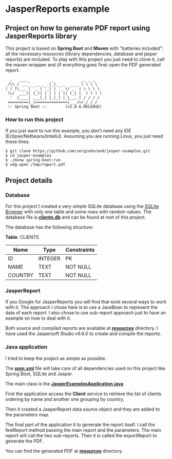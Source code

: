 # JasperReports example

## Project on how to generate PDF report using JasperReports library

This project is based on **Spring Boot** and **Maven** with "batteries included": all the necessary resources (library dependencies, database and jasper reports) are included. To play with this project you just need to clone it, call the maven wrapper and (if everything goes fine) open the PDF generated report.

```
  .   ____          _            __ _ _
 /\\ / ___'_ __ _ _(_)_ __  __ _ \ \ \ \
( ( )\___ | '_ | '_| | '_ \/ _` | \ \ \ \
 \\/  ___)| |_)| | | | | || (_| |  ) ) ) )
  '  |____| .__|_| |_|_| |_\__, | / / / /
 =========|_|==============|___/=/_/_/_/
 :: Spring Boot ::        (v2.0.6.RELEASE)
```

### How to run this project

If you just want to run this example, you don't need any IDE (Eclipse/Netbeans/IntelliJ). Assuming you are running Linux, you just need these lines:

```shell
$ git clone https://github.com/sergiodurand/jasper-examples.git
$ cd jasper-examples
$ ./mvnw spring-boot:run
$ xdg-open /tmp/report.pdf
```
## Project details

### Database

For this project I created a very simple SQLite database using the [SQLite Browser](https://sqlitebrowser.org/) with only one table and some rows with random values. The database file is [**clients.db**](clients.db) and can be found at root of this project. 

The database has the following structure:

**Table**: CLIENTS

Name | Type | Constraints
-----|------|---------
ID | INTEGER | PK
NAME | TEXT | NOT NULL
COUNTRY | TEXT | NOT NULL

### JasperReport

If you Google for JasperReports you will find that exist several ways to work with it. The approach I chose here is to use a JavaBean to represent the data of each report. I also chose to use sub-report approach just to have an example on how to deal with it.

Both source and compiled reports are available at [**resources**](src/main/resources) directory. I have used the Jaspersoft Studio v6.6.0 to create and compile the reports.

### Java application

I tried to keep the project as simple as possible.

The [**pom.xml**](pom.xml) file will take care of all dependencies used on this project like Spring Boot, SQLite and Jasper.

The main class is the [**JasperExamplesApplication.java**](src/main/java/com/bkpmind/reports/jasper_examples/JasperExamplesApplication.java)

First the application access the **Client** service to retrieve the list of clients ordering by name and another one grouping by country.

Then it created a JasperReport data source object and they are added to the parameters map.

The final part of the application it to generate the report itself. I call the feelReport method passing the main report and the parameters. The main report will call the two sub-reports. Then it is called the exportReport to generate the PDF.

You can find the generated PDF at [**resources**](src/main/resources) directory.
